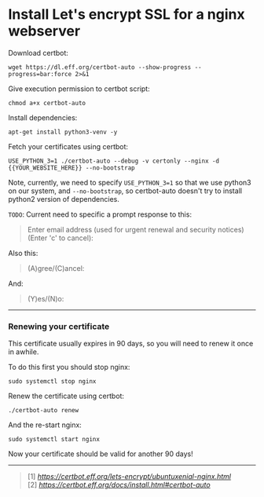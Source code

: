 <!--
setup:
    ssh: 
        host: user@ip
        privateKey: ~/.ssh/id_rsa
-->

# Install Let's encrypt SSL for a nginx webserver



Download certbot:

```bash|{type: 'command'}
wget https://dl.eff.org/certbot-auto --show-progress --progress=bar:force 2>&1
```

Give execution permission to certbot script:
  
```bash|{type:'command'}
chmod a+x certbot-auto
```

Install dependencies:

```bash|{type: 'command', user: 'root', variables: 'YOUR_WEBSITE_HERE'}
apt-get install python3-venv -y
```

Fetch your certificates using certbot:

```bash|{type: 'command', user: 'root', variables: 'YOUR_WEBSITE_HERE'}
USE_PYTHON_3=1 ./certbot-auto --debug -v certonly --nginx -d {{YOUR_WEBSITE_HERE}} --no-bootstrap
```

Note, currently, we need to specify `USE_PYTHON_3=1` so that we use python3 on our system, and `--no-bootstrap`, so certbot-auto doesn't try to install python2 version of dependencies.

`TODO`: Current need to specific a prompt response to this:

> Enter email address (used for urgent renewal and security notices)
> (Enter 'c' to cancel):

Also this:

> (A)gree/(C)ancel:

And:

> (Y)es/(N)o:

-----

### Renewing your certificate

This certificate usually expires in 90 days, so you will need to renew it once in awhile. 

To do this first you should stop nginx:

```bash|{type: 'command'}
sudo systemctl stop nginx
```

Renew the certificate using certbot:

```bash|{type: 'command'}
./certbot-auto renew
```

And the re-start nginx:

```bash|{type: 'command'}
sudo systemctl start nginx
```

Now your certificate should be valid for another 90 days!

---

> [1] _https://certbot.eff.org/lets-encrypt/ubuntuxenial-nginx.html_  
> [2] _https://certbot.eff.org/docs/install.html#certbot-auto_
